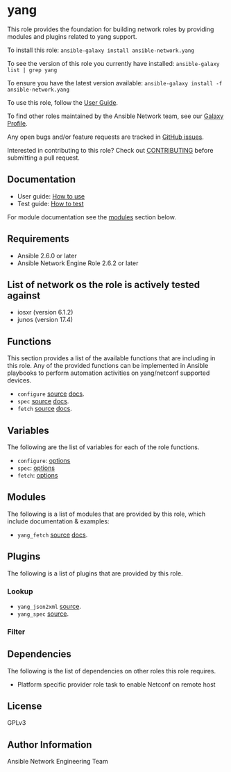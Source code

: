 # yang

This role provides the foundation for building network roles by providing
modules and plugins related to yang support.

To install this role: `ansible-galaxy install ansible-network.yang`

To see the version of this role you currently have installed: `ansible-galaxy list | grep yang`

To ensure you have the latest version available: `ansible-galaxy install -f ansible-network.yang`

To use this role, follow the [User Guide](https://github.com/ansible-network/yang/blob/devel/docs/user_guide/README.md).

To find other roles maintained by the Ansible Network team, see our [Galaxy Profile](https://galaxy.ansible.com/ansible-network/). 

Any open bugs and/or feature requests are tracked in [GitHub issues](https://github.com/ansible-network/yang/issues).

Interested in contributing to this role? Check out [CONTRIBUTING](https://github.com/ansible-network/yang/blob/devel/CONTRIBUTING.md) before submitting a pull request.

## Documentation

* User guide: [How to use](https://github.com/ansible-network/yang/blob/devel/docs/user_guide/README.md)
* Test guide: [How to test](https://github.com/ansible-network/yang/blob/devel/docs/tests/test_guide.md)

For module documentation see the [modules](#modules) section below.

## Requirements

* Ansible 2.6.0 or later
* Ansible Network Engine Role 2.6.2 or later

## List of network os the role is actively tested against
* iosxr (version 6.1.2)
* junos (version 17.4)

## Functions

This section provides a list of the available functions that are including in this role.
Any of the provided functions can be implemented in Ansible playbooks to perform automation activities
on yang/netconf supported devices.

* `configure` [source](https://github.com/ansible-network/yang/blob/devel/tasks/configure.yml) [docs](https://github.com/ansible-network/yang/blob/devel/docs/tasks/configure.md).
* `spec` [source](https://github.com/ansible-network/yang/blob/devel/tasks/spec.yml) [docs](https://github.com/ansible-network/yang/blob/devel/docs/tasks/spec.md).
* `fetch` [source](https://github.com/ansible-network/yang/blob/devel/tasks/fetch.yml) [docs](https://github.com/ansible-network/yang/blob/devel/docs/tasks/fetch.md).

## Variables

The following are the list of variables for each of the role functions.

* `configure`: [options](https://github.com/ansible-network/yang/blob/devel/meta/configure_options.yml)
* `spec`: [options](https://github.com/ansible-network/yang/blob/devel/meta/spec_options.yml)
* `fetch`: [options](https://github.com/ansible-network/yang/blob/devel/meta/fetch_options.yml)


## Modules

The following is a list of modules that are provided by this role, which include documentation & examples:

* `yang_fetch` [source](https://github.com/ansible-network/yang/blob/devel/action_plugins/yang_fetch.py) [docs](https://github.com/ansible-network/yang/blob/devel/library/yang_fetch.py).

## Plugins

The following is a list of plugins that are provided by this role.

### Lookup

* `yang_json2xml` [source](https://github.com/ansible-network/yang/blob/devel/lookup_plugins/yang_json2xml.py).
* `yang_spec` [source](https://github.com/ansible-network/yang/blob/devel/lookup_plugins/yang_spec.py).

### Filter

## Dependencies

The following is the list of dependencies on other roles this role requires.
* Platform specific provider role task to enable Netconf on remote host

## License

GPLv3

## Author Information

Ansible Network Engineering Team
